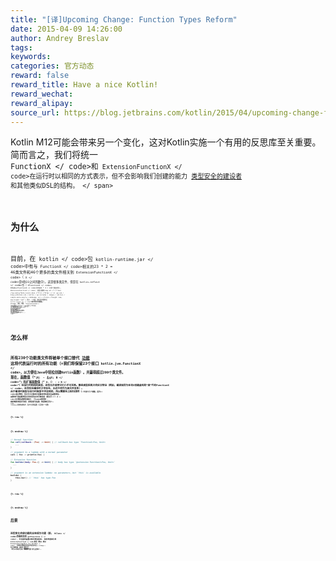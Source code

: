 ```yaml
---
title: "[译]Upcoming Change: Function Types Reform"
date: 2015-04-09 14:26:00
author: Andrey Breslav
tags:
keywords:
categories: 官方动态
reward: false
reward_title: Have a nice Kotlin!
reward_wechat:
reward_alipay:
source_url: https://blog.jetbrains.com/kotlin/2015/04/upcoming-change-function-types-reform/
---
```


Kotlin M12可能会带来另一个变化，这对Kotlin实施一个有用的反思库至关重要。简而言之，我们将统一<code> FunctionX </ code>和<code> ExtensionFunctionX </ code>在运行时以相同的方式表示，但不会影响我们创建的能力 [类型安全的建设者](http://kotlinlang.org/docs/reference/type-safe-builders.html) 和其他类似DSL的结构。<span id =“more-2062”> </ span>
## 为什么

目前，在<code> kotlin </ code>包<code> kotlin-runtime.jar </ code>中有与<code> FunctionX </ code>相关的23 * 2 = 46类文件和46个更多的类文件相关到<code> ExtensionFunctionX </ code>（<code> X </ code>是0到22之间的数字）。这是很多类文件，但是在<code> kotlin.reflect </ code>包（<code> KFunctionX </ code>，<code> KMemberFunctionX </ code>中有46 * 3 = 138个类文件>，<code> KExtensionFunctionX </ code>），这是顶部的<img alt =“:)”class =“wp-smiley”data-recalc-dims =“1”src =“https：// i2 .wp.com / blog.jetbrains.com / kotlin / wp-includes / images / smilies / simple-smile.png？w = 640＆amp; ssl = 1“style =”height：1em; max-height：1em“ >
所以，一方面，我们真的需要在<code> kotlin-runtime.jar </ code>中<strong>减少类文件的数量</ strong>。
那么，现在，<code> ExtensionFunctionX </ code>类型与<code> FunctionX </ code>类型无关，我们不能说<code> listOfStrings.map（String :: length）</ code>因为参数的类型为<code> String。（） - ＆gt; Int </ code>，但是<code> map（）</ code> expects <code>（String） - ＆gt; Int </ code>，这是悲伤，烦人和不便。
因此，我们希望将扩展功能<strong>强制为正常功能</ strong>（带有一个额外的参数）。
在我们这样做的时候，我们也希望<strong>允许具有超过22个参数的功能</ strong>，理论上可以是任意数量的参数（在JVM中实际上是255）。
这里的一个重要约束是在Java </ strong>中实现Kotlin函数必须保持简单：Java 8 lambdas应该可以工作，在早期版本的Java <code>新的Function2（）{...} </ code>中只有在代码中的<code> invoke（）</ code>方法就足够了。
## 怎么样

所有230个功能类文件将被单个接口替代 [功能](https://github.com/JetBrains/kotlin/blob/spec-function-types/spec-docs/function-types.md#function-trait) 这将代表运行时的所有功能（+我们将保留23个接口<code> kotlin.jvm.FunctionX </ code>，以方便在Java中轻松创建Kotlin函数）。共赢得超过200个类文件。
现在，函数值（“<code>（A） - ＆gt; B </ code>”）和扩展函数值（“<code> A.（） - > B </ code>”）在运行时相同的类型，这将允许使用它们几乎可互换。静态类型系统只会区分特征（例如，编译器将为任何X创建虚构的“类”代码FunctionX </ code>，这将仅在编译时才会存在，永远不会作为类文件发布）。
由于编译时类型与运行时类型不完全相同，所以需要在<code>之类的运算符（<code>）中进行几个调整，因为</ code>是必需的，但它们不会影响不是静态地知道涉及函数类型。
函数和扩展函数类型之间的语法区别将被保留（通过将<code> A（）→B </ code>与注释的函数类型相结合）：当lambda是类型时 - 根据预期的类型进行检查，该类型是扩展函数，类型推断会将<code>这个</ code> -receiver添加到其签名中，而对于正常的函数，它会添加一个参数：

{% raw %}
<p></p>
{% endraw %}

```kotlin
// Normal function:
fun call(callback: (Foo) -> Unit) { // callback has type `Function1<Foo, Unit>
    ...
}
 
// argument is a lambda with a normal parameter
call { foo -> println(foo) }
 
// Extension function
fun builder(body: Foo.() -> Unit) { // body has type `@extension Function1<Foo, Unit>`
  ...
}
 
// argument is an extension lambda: no parameters, but `this` is available
builder {
    this.bar() // `this` has type Foo
}
 
```

{% raw %}
<p></p>
{% endraw %}

## 后果

这些变化会使功能的反思成为可能（即，<code> KClass </ code>将最终具有<code> getFunctions（）</ code>），并且使用函数对象将更加直观。
<strong>除非您直接引用<code> ExtensionFunctionX </ code>类型（例如，例如<code> ExtensionFucntion0＆lt; Foo，Unit＆gt; </ code>），否则您不需要更改代码中的任何内容</ strong> 。
有关详细信息，请参阅 [规格文件](https://github.com/JetBrains/kotlin/pull/636/files) （您可以对源进行评论，或者按“查看”进行渲染降价）。
